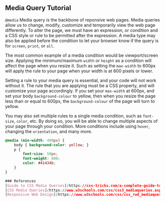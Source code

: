 ## Media Query Tutorial

```@media``` Media query is the backbone of reponsive web pages. Media queries 
allow us to change, modify, customize and temporarily view the web page differently. 
To alter the page, we must have an expression, or condition and a CSS style or rule
to be permitted after the expression. A media type may also be applied before the 
condition to let your browser know if the query is for ```screen```, ```print```, or ```all```.

The most common example of a media condition would be viewport/screen size.
Applying the minimum/maximum ```width``` or ```height``` as a condition
will affect the page when you resize it. Such as setting the ```max-width``` to 600px
will apply the rule to your page when your width is at 600 pixels or lower.

Setting a rule to your media query is essential, and your code will not work without it.
The rule that you are applying must be a CSS property, and will customize your page
accordingly. If you set your ```max-width``` at 600px, and set your body ```background-colour```
to yellow, then when you resize the page less than or equal to 600px, the ```background-colour```
of the page will turn to yellow.

You may also set multiple rules to a single media condition, such as ```font-size```, ```color```,
etc. By doing so, you will be able to change multiple aspects of your page through your condition.
More conditions include using ```hover```, changing the ```orientation```, and many more. 

```CSS
@media (min-width: 480px) {
    body { background-color: yellow; }
    p { 
        font-size: 50px;
        font-weight: 600;
        color: #41434b;
    }
}

### References
[Guide to CSS Media Queries](https://css-tricks.com/a-complete-guide-to-css-media-queries/)
[CSS Media Queries](https://www.w3schools.com/css/css3_mediaqueries.asp)
[Responsive Web Design](https://www.w3schools.com/css/css_rwd_mediaqueries.asp)
